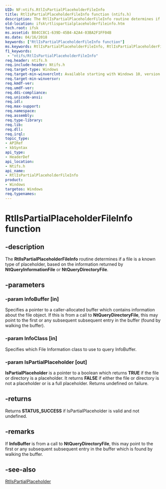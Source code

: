 ```yaml
---
UID: NF:ntifs.RtlIsPartialPlaceholderFileInfo
title: RtlIsPartialPlaceholderFileInfo function (ntifs.h)
description: The RtlIsPartialPlaceholderFileInfo routine determines if a file is a known type of placeholder, based on the information returned by NtQueryInformationFile or NtQueryDirectoryFile.
old-location: ifsk\rtlispartialplaceholderfileinfo.htm
tech.root: ifsk
ms.assetid: B84CC8C1-639D-45B4-A2A4-03BA2F1FF04B
ms.date: 04/16/2018
keywords: ["RtlIsPartialPlaceholderFileInfo function"]
ms.keywords: RtlIsPartialPlaceholderFileInfo, RtlIsPartialPlaceholderFileInfo routine [Installable File System Drivers], ifsk.rtlispartialplaceholderfileinfo, ntifs/RtlIsPartialPlaceholderFileInfo
f1_keywords:
 - "ntifs/RtlIsPartialPlaceholderFileInfo"
req.header: ntifs.h
req.include-header: Ntifs.h
req.target-type: Windows
req.target-min-winverclnt: Available starting with Windows 10, version 1709.
req.target-min-winversvr: 
req.kmdf-ver: 
req.umdf-ver: 
req.ddi-compliance: 
req.unicode-ansi: 
req.idl: 
req.max-support: 
req.namespace: 
req.assembly: 
req.type-library: 
req.lib: 
req.dll: 
req.irql: 
topic_type:
- APIRef
- kbSyntax
api_type:
- HeaderDef
api_location:
- Ntifs.h
api_name:
- RtlIsPartialPlaceholderFileInfo
product:
- Windows
targetos: Windows
req.typenames: 
---
```


# RtlIsPartialPlaceholderFileInfo function


## -description


The <b>RtlIsPartialPlaceholderFileInfo</b> routine determines if a file is a known type of placeholder, based on the information
    returned by <b>NtQueryInformationFile</b> or <b>NtQueryDirectoryFile</b>.


## -parameters




### -param InfoBuffer [in]

Specifies a pointer to a caller-allocated buffer which contains information about the file object. If this is from a call
        to <b>NtQueryDirectoryFile</b>, this may point to the first or any subsequent
        subsequent entry in the buffer (found by walking the buffer).


### -param InfoClass [in]

 Specifies which File Information class to use to query InfoBuffer.


### -param IsPartialPlaceholder [out]

<b>IsPartialPlaceholder</b> is a pointer to a boolean which returns <b>TRUE</b> if the file or directory is a placeholder. It  returns <b>FALSE</b> if either the
        file or directory is not a placeholder or is a full placeholder. Returns undefined on failure.


## -returns



Returns<b> STATUS_SUCCESS</b> if IsPartialPlaceholder is valid and not undefined.




## -remarks



 If <b>InfoBuffer</b> is from a call
        to <b>NtQueryDirectoryFile</b>, this may point to the first or any subsequent
        subsequent entry in the buffer which is found by walking the buffer.




## -see-also




<a href="https://docs.microsoft.com/windows-hardware/drivers/ddi/ntifs/nf-ntifs-rtlispartialplaceholder">RtlIsPartialPlaceholder</a>
 

 

